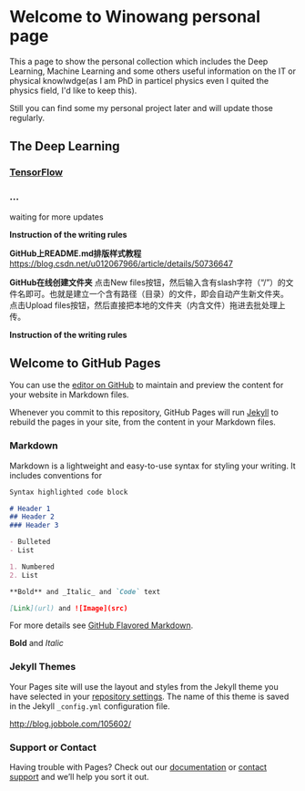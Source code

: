 


# Welcome to Winowang personal page


This a page to show the personal collection which includes the Deep Learning, Machine Learning and some others useful information on the IT or physical knowlwdge(as I am PhD in particel physics even I quited the physics field, I'd like to keep this).

Still you can find some my personal project later and will update those regularly. 

## The Deep Learning 
 ### [TensorFlow](https://github.com/Winowang/Winowang.github.io/blob/master/Deep%20Learning/TensorFlow/BasicInfo.md)
 ### ...
 
waiting for more updates


**Instruction of the writing rules**

**GitHub上README.md排版样式教程**
https://blog.csdn.net/u012067966/article/details/50736647


**GitHub在线创建文件夹**
点击New files按钮，然后输入含有slash字符（“/”）的文件名即可。也就是建立一个含有路径（目录）的文件，即会自动产生新文件夹。
点击Upload files按钮，然后直接把本地的文件夹（内含文件）拖进去批处理上传。

**Instruction of the writing rules**



## Welcome to GitHub Pages

You can use the [editor on GitHub](https://github.com/Winowang/Winowang.github.io/edit/master/README.md) to maintain and preview the content for your website in Markdown files.

Whenever you commit to this repository, GitHub Pages will run [Jekyll](https://jekyllrb.com/) to rebuild the pages in your site, from the content in your Markdown files.

### Markdown

Markdown is a lightweight and easy-to-use syntax for styling your writing. It includes conventions for

```markdown
Syntax highlighted code block

# Header 1
## Header 2
### Header 3

- Bulleted
- List

1. Numbered
2. List

**Bold** and _Italic_ and `Code` text

[Link](url) and ![Image](src)
```

For more details see [GitHub Flavored Markdown](https://guides.github.com/features/mastering-markdown/).


**Bold** and _Italic_


### Jekyll Themes

Your Pages site will use the layout and styles from the Jekyll theme you have selected in your [repository settings](https://github.com/Winowang/Winowang.github.io/settings). The name of this theme is saved in the Jekyll `_config.yml` configuration file.

http://blog.jobbole.com/105602/

### Support or Contact

Having trouble with Pages? Check out our [documentation](https://help.github.com/categories/github-pages-basics/) or [contact support](https://github.com/contact) and we’ll help you sort it out.
